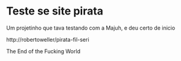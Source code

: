 # Teste se site pirata

Um projetinho que tava testando com a Majuh, e deu certo de inicio


http://robertoweller/pirata-fil-seri


The End of the Fucking World
